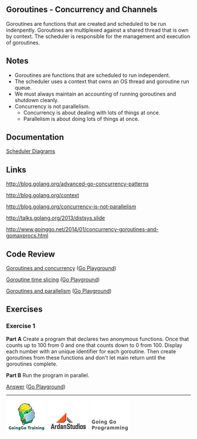 ## Goroutines - Concurrency and Channels

Goroutines are functions that are created and scheduled to be run indenpently. Goroutines are multiplexed against a shared thread that is own by context. The scheduler is responsible for the management and execution of goroutines.

## Notes

* Goroutines are functions that are scheduled to run independent.
* The scheduler uses a context that owns an OS thread and goroutine run queue.
* We must always maintain an accounting of running goroutines and shutdown cleanly.
* Concurrency is not parallelism.
	* Concurrency is about dealing with lots of things at once.
	* Parallelism is about doing lots of things at once.

## Documentation

[Scheduler Diagrams](documentation/scheduler.md)

## Links

http://blog.golang.org/advanced-go-concurrency-patterns

http://blog.golang.org/context

http://blog.golang.org/concurrency-is-not-parallelism

http://talks.golang.org/2013/distsys.slide

http://www.goinggo.net/2014/01/concurrency-goroutines-and-gomaxprocs.html

## Code Review

[Goroutines and concurrency](example1/example1.go) ([Go Playground](http://play.golang.org/p/sFfYEQQJFW))

[Goroutine time slicing](example2/example2.go) ([Go Playground](http://play.golang.org/p/viYA-f4zBI))

[Goroutines and parallelism](example3/example3.go) ([Go Playground](http://play.golang.org/p/IqrtC7x7Ic))

## Exercises

### Exercise 1

**Part A** Create a program that declares two anonymous functions. Once that counts up to 100 from 0 and one that counts down to 0 from 100. Display each number with an unique identifier for each goroutine. Then create goroutines from these functions and don't let main return until the goroutines complete.

**Part B** Run the program in parallel.

[Answer](exercises/exercise1/exercise1.go) ([Go Playground](http://play.golang.org/p/4ox2oCSn42))

___
[![GoingGo Training](../../00-slides/images/ggt_logo.png)](http://www.goinggotraining.net)
[![Ardan Studios](../../00-slides/images/ardan_logo.png)](http://www.ardanstudios.com)
[![GoingGo Blog](../../00-slides/images/ggb_logo.png)](http://www.goinggo.net)